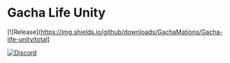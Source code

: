 # Gacha Life Unity
[![Release](https://img.shields.io/github/downloads/GachaMations/Gacha-life-unity/total]

[![Discord](https://img.shields.io/discord/808039740464300104?label=discord)](https://discord.gg/MG6GQFh52U)
